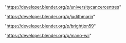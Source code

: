 "https://developer.blender.org/p/universitycancercentres"

"https://developer.blender.org/p/judithmarin"

"https://developer.blender.org/p/brightjon59"

"https://developer.blender.org/p/mano-wii"

 
